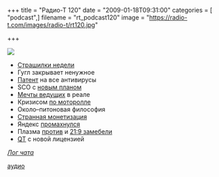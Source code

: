 +++
title = "Радио-Т 120"
date = "2009-01-18T09:31:00"
categories = [ "podcast",]
filename = "rt_podcast120"
image = "https://radio-t.com/images/radio-t/rt120.jpg"

+++

![](https://radio-t.com/images/radio-t/rt120.jpg)

- [Страшилки недели](http://webplanet.ru/news/security/2009/01/16/conficker_botnet.html)
- Гугл закрывает ненужное
- [Патент](http://webplanet.ru/news/law/2009/01/15/comments/paternt_troll.html) на все антивирусы
- SCO с [новым планом](http://www.linux.org.ru/view-message.jsp?msgid=3403829)
- [Мечты ведущих](http://www.engadget.com/2009/01/13/more-details-on-d-links-upcoming-7-inch-sidestage-usb-monitor/) в реале
- Кризисом [по моторолле](http://business.compulenta.ru/395150/)
- Около–питоновая философия
- [Странная монетизация](http://www.readwriteweb.com/archives/twitter_may_have_business_model.php)
- Яндекс [промахнулся](http://webplanet.ru/news/service/2009/01/14/comments/yabanner.html)
- Плазма [против](http://www.engadget.com/2009/01/16/lcd-vs-plasma-in-2009/) и [21:9 за](http://hitech.tomsk.ru/hitech/11202-pervyjj-v-mire-televizor-s-sootnosheniem-storon.html)[мебели](http://mebeli-new.free.bg/)
- [QT](http://www.linux.org.ru/view-message.jsp?msgid=3410434) с новой лицензией

[_Лог чата_](http://chat.radio-t.com/logs/radio-t-120.html)

[аудио](https://cdn.radio-t.com/rt_podcast120.mp3)
<audio src="https://cdn.radio-t.com/rt_podcast120.mp3" preload="none"></audio>
